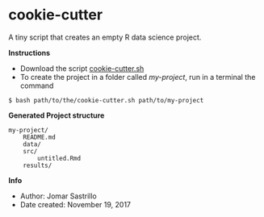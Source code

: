 # cookie-cutter

A tiny script that creates an empty R data science project.

__Instructions__
* Download the script [cookie-cutter.sh](cookie-cutter.sh)
* To create the project in a folder called _my-project_, run in a terminal the command

`$ bash path/to/the/cookie-cutter.sh path/to/my-project`


__Generated Project structure__

```
my-project/
    README.md
    data/
    src/
        untitled.Rmd
    results/
```

__Info__
- Author: Jomar Sastrillo
- Date created: November 19, 2017
